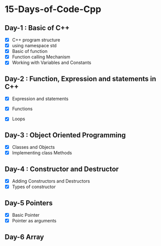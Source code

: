 # 15-Days-of-Code-Cpp

## Day-1 : Basic of C++
- [x] C++ program structure
- [x] using namespace std
- [x] Basic of function
- [x] Function calling Mechanism
- [x] Working with Variables and Constants

 ## Day-2 : Function, Expression and statements in C++
- [x] Expression and statements
- [x] Functions
- [x] Loops


## Day-3 : Object Oriented Programming
- [x] Classes and Objects
- [x] Implementing class Methods

## Day-4 : Constructor and Destructor
- [x] Adding Constructors and Destructors
- [x] Types of constructor

## Day-5 Pointers
- [x] Basic Pointer
- [x] Pointer as arguments

## Day-6 Array





